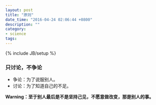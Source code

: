```yaml
---
layout: post
title: "原则"
date_time: "2016-04-24 02:06:44 +0800"
description: ""
category:
- science
tags:
---
```

{% include JB/setup %}

### 只讨论，不争论

- 争论：为了说服别人。
- 讨论：为了知道自己的不足。

<b>Warning：至于别人最后是不是坚持己见，不愿意做改变，那是别人的事。</b>
